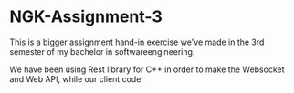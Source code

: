 # NGK-Assignment-3
This is a bigger assignment hand-in exercise we've made in the 3rd semester of my bachelor in softwareengineering.

We have been using Rest library for C++ in order to make the Websocket and Web API, while our client code 
